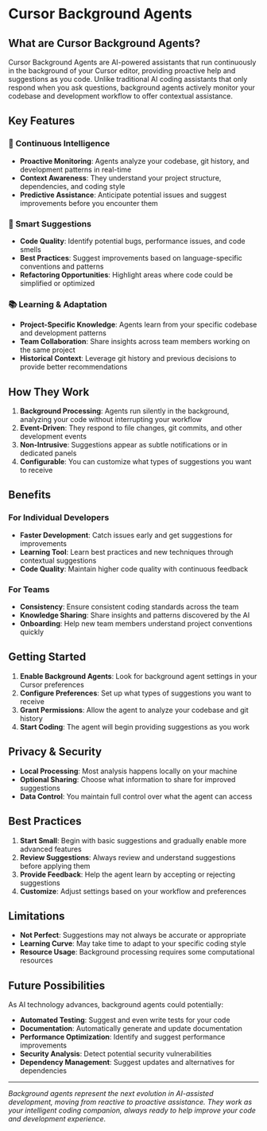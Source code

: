 # Cursor Background Agents

## What are Cursor Background Agents?

Cursor Background Agents are AI-powered assistants that run continuously in the background of your Cursor editor, providing proactive help and suggestions as you code. Unlike traditional AI coding assistants that only respond when you ask questions, background agents actively monitor your codebase and development workflow to offer contextual assistance.

## Key Features

### 🧠 Continuous Intelligence
- **Proactive Monitoring**: Agents analyze your codebase, git history, and development patterns in real-time
- **Context Awareness**: They understand your project structure, dependencies, and coding style
- **Predictive Assistance**: Anticipate potential issues and suggest improvements before you encounter them

### 🔧 Smart Suggestions
- **Code Quality**: Identify potential bugs, performance issues, and code smells
- **Best Practices**: Suggest improvements based on language-specific conventions and patterns
- **Refactoring Opportunities**: Highlight areas where code could be simplified or optimized

### 📚 Learning & Adaptation
- **Project-Specific Knowledge**: Agents learn from your specific codebase and development patterns
- **Team Collaboration**: Share insights across team members working on the same project
- **Historical Context**: Leverage git history and previous decisions to provide better recommendations

## How They Work

1. **Background Processing**: Agents run silently in the background, analyzing your code without interrupting your workflow
2. **Event-Driven**: They respond to file changes, git commits, and other development events
3. **Non-Intrusive**: Suggestions appear as subtle notifications or in dedicated panels
4. **Configurable**: You can customize what types of suggestions you want to receive

## Benefits

### For Individual Developers
- **Faster Development**: Catch issues early and get suggestions for improvements
- **Learning Tool**: Learn best practices and new techniques through contextual suggestions
- **Code Quality**: Maintain higher code quality with continuous feedback

### For Teams
- **Consistency**: Ensure consistent coding standards across the team
- **Knowledge Sharing**: Share insights and patterns discovered by the AI
- **Onboarding**: Help new team members understand project conventions quickly

## Getting Started

1. **Enable Background Agents**: Look for background agent settings in your Cursor preferences
2. **Configure Preferences**: Set up what types of suggestions you want to receive
3. **Grant Permissions**: Allow the agent to analyze your codebase and git history
4. **Start Coding**: The agent will begin providing suggestions as you work

## Privacy & Security

- **Local Processing**: Most analysis happens locally on your machine
- **Optional Sharing**: Choose what information to share for improved suggestions
- **Data Control**: You maintain full control over what the agent can access

## Best Practices

1. **Start Small**: Begin with basic suggestions and gradually enable more advanced features
2. **Review Suggestions**: Always review and understand suggestions before applying them
3. **Provide Feedback**: Help the agent learn by accepting or rejecting suggestions
4. **Customize**: Adjust settings based on your workflow and preferences

## Limitations

- **Not Perfect**: Suggestions may not always be accurate or appropriate
- **Learning Curve**: May take time to adapt to your specific coding style
- **Resource Usage**: Background processing requires some computational resources

## Future Possibilities

As AI technology advances, background agents could potentially:
- **Automated Testing**: Suggest and even write tests for your code
- **Documentation**: Automatically generate and update documentation
- **Performance Optimization**: Identify and suggest performance improvements
- **Security Analysis**: Detect potential security vulnerabilities
- **Dependency Management**: Suggest updates and alternatives for dependencies

---

*Background agents represent the next evolution in AI-assisted development, moving from reactive to proactive assistance. They work as your intelligent coding companion, always ready to help improve your code and development experience.* 